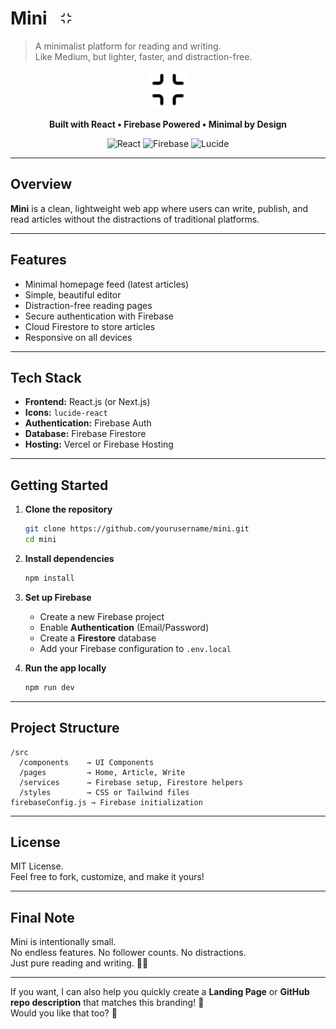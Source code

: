 # Mini &nbsp; <img src="https://raw.githubusercontent.com/lucide-icons/lucide/main/icons/minimize.svg" alt="Mini Logo" height="20" />

> A minimalist platform for reading and writing.  
> Like Medium, but lighter, faster, and distraction-free.

<p align="center">
  <img src="https://raw.githubusercontent.com/lucide-icons/lucide/main/icons/minimize.svg" width="60" alt="Mini Logo" />
</p>

<p align="center">
  <b>Built with React • Firebase Powered • Minimal by Design</b>
</p>

<p align="center">
  <img alt="React" src="https://img.shields.io/badge/React-20232A?style=for-the-badge&logo=react&logoColor=61DAFB"/>
  <img alt="Firebase" src="https://img.shields.io/badge/Firebase-ffca28?style=for-the-badge&logo=firebase&logoColor=white"/>
  <img alt="Lucide" src="https://img.shields.io/badge/Lucide_Icons-000000?style=for-the-badge&logo=lucide&logoColor=white"/>
</p>

---

## Overview
**Mini** is a clean, lightweight web app where users can write, publish, and read articles without the distractions of traditional platforms.

---

## Features
- Minimal homepage feed (latest articles)
- Simple, beautiful editor
- Distraction-free reading pages
- Secure authentication with Firebase
- Cloud Firestore to store articles
- Responsive on all devices

---

## Tech Stack
- **Frontend:** React.js (or Next.js)
- **Icons:** `lucide-react`
- **Authentication:** Firebase Auth
- **Database:** Firebase Firestore
- **Hosting:** Vercel or Firebase Hosting

---

## Getting Started

1. **Clone the repository**
   ```bash
   git clone https://github.com/yourusername/mini.git
   cd mini
   ```

2. **Install dependencies**
   ```bash
   npm install
   ```

3. **Set up Firebase**
   - Create a new Firebase project
   - Enable **Authentication** (Email/Password)
   - Create a **Firestore** database
   - Add your Firebase configuration to `.env.local`

4. **Run the app locally**
   ```bash
   npm run dev
   ```

---

## Project Structure
```
/src
  /components    → UI Components
  /pages         → Home, Article, Write
  /services      → Firebase setup, Firestore helpers
  /styles        → CSS or Tailwind files
firebaseConfig.js → Firebase initialization
```

---

## License
MIT License.  
Feel free to fork, customize, and make it yours!

---

## Final Note
Mini is intentionally small.  
No endless features. No follower counts. No distractions.  
Just pure reading and writing. ✍🏽

---

If you want, I can also help you quickly create a **Landing Page** or **GitHub repo description** that matches this branding! 🚀  
Would you like that too? 🎨
